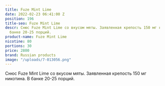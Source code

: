 ```yaml
---
title: Fuze Mint Lime
date: 2022-02-23 06:41:00 Z
position: 196
title-seo: Fuze Mint Lime
descr: Снюс Fuze Mint Lime со вкусом мяты. Заявленная крепость 150 мг никотина. В
  банке 20-25 порций.
product-name: Fuze Mint Lime
nicotine: 80
portions: 30
price: 2800
brand: Russian products
image: "/uploads/7-013056.png"
---
```


Снюс Fuze Mint Lime со вкусом мяты. Заявленная крепость 150 мг никотина. В банке 20-25 порций.